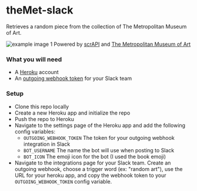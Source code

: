 # theMet-slack
Retrieves a random piece from the collection of The Metropolitan Museum of Art.

![example image 1](http://i.imgur.com/QvUiQOW.png)
Powered by [scrAPI](http://scrapi.org/) and [The Metropolitan Museum of Art](http://www.metmuseum.org/)

### What you will need
* A [Heroku](http://www.heroku.com) account
* An [outgoing webhook token](https://api.slack.com/outgoing-webhooks) for your Slack team

### Setup
* Clone this repo locally
* Create a new Heroku app and initialize the repo
* Push the repo to Heroku
* Navigate to the settings page of the Heroku app and add the following config variables:
  * ```OUTGOING_WEBHOOK_TOKEN``` The token for your outgoing webhook integration in Slack
  * ```BOT_USERNAME``` The name the bot will use when posting to Slack
  * ```BOT_ICON``` The emoji icon for the bot (I used the book emoji)
* Navigate to the integrations page for your Slack team. Create an outgoing webhook, choose a trigger word (ex: "random art"), use the URL for your heroku app, and copy the webhook token to your ```OUTGOING_WEBHOOK_TOKEN``` config variable.
